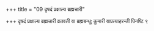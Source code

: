 +++
title = "09 दृषदं प्रक्षाल्य ब्रह्मचारी"

+++
दृषदं प्रक्षाल्य ब्रह्मचारी व्रतवती वा ब्रह्मबन्धूः कुमारी वाप्रत्याहरन्ती पिनष्टि ९